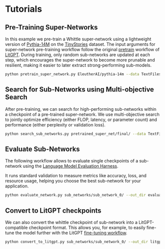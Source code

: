 # Tutorials

## Pre-Training Super-Networks

In this example we pre-train a Whittle super-network using a lightweight version of [Pythia-14M](https://huggingface.co/EleutherAI/pythia-14m) on the [TinyStories](https://arxiv.org/abs/2305.07759) dataset.
The input arguments for super-network pre-training workflow follow the original [pretrain](https://github.com/Lightning-AI/litgpt/blob/main/tutorials/pretrain.md) workflow of [LitGPT](https://github.com/Lightning-AI/litgpt).
During training, only random sub-networks are updated at each step, which encourages the super-network to become more prunable and resilient, making it easier to later extract strong-performing sub-models.

```bash
python pretrain_super_network.py EleutherAI/pythia-14m --data TextFiles --data.train_data_path ./data --tokenizer_dir ~/checkpoints/EleutherAI/pythia-14m/ --out_dir pretrained_super_net --train.save_interval 5 --train.max_tokens 1000000000
```

## Search for Sub-Networks using Multi-objective Search

After pre-training, we can search for high-performing sub-networks within a checkpoint of a pre-trained super-network. We use multi-objective search to jointly optimize efficiency (either FLOP, latency, or parameter count) and performance (either perplexity or validation loss).

```bash
python search_sub_networks.py pretrained_super_net/final/ --data TextFiles --data.train_data_path ./data --search.iterations 10 --out_dir sub_networks/
```

## Evaluate Sub-Networks

The following workflow allows to evaluate single checkpoints of a sub-network using the [Language Model Evaluation Harness](https://github.com/EleutherAI/lm-evaluation-harness/tree/main).

It runs standard validation to measure metrics like accuracy, loss, and resource usage,  helping you choose the best sub-network for your application.

```bash
python evaluate_network.py sub_networks/sub_network_0/ --out_dir evaluation/ --task arc_easy
```

## Convert to LitGPT checkpoints

We can also convert the whittle checkpoint of sub-network into a LitGPT-compatible checkpoint format. This allows you, for example, to easily fine-tune the model further with the LitGPT [fine-tuning workflow](https://github.com/Lightning-AI/litgpt/blob/main/tutorials/finetune.md).

```bash
python convert_to_litgpt.py sub_networks/sub_network_0/ --out_dir litgpt_checkpoint
```
